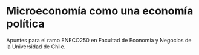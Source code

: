 # Microeconomía como una economía política

Apuntes para el ramo ENECO250 en Facultad de Economía y Negocios de la Universidad de Chile. 
